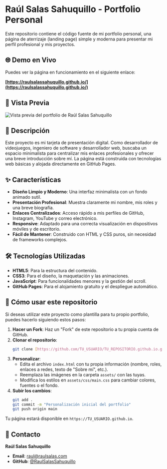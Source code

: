 # Raúl Salas Sahuquillo - Portfolio Personal

Este repositorio contiene el código fuente de mi portfolio personal, una página de aterrizaje (landing page) simple y moderna para presentar mi perfil profesional y mis proyectos.

## 🌐 Demo en Vivo

Puedes ver la página en funcionamiento en el siguiente enlace:

**[https://raulsalassahuquillo.github.io/](https://raulsalassahuquillo.github.io/)**

## 📸 Vista Previa

![Vista previa del portfolio de Raúl Salas Sahuquillo](https://i.imgur.com/TDAElw3.png)

## 📄 Descripción

Este proyecto es mi tarjeta de presentación digital. Como desarrollador de videojuegos, ingeniero de software y desarrollador web, buscaba un espacio minimalista para centralizar mis enlaces profesionales y ofrecer una breve introducción sobre mí. La página está construida con tecnologías web básicas y alojada directamente en GitHub Pages.

## ✨ Características

* **Diseño Limpio y Moderno**: Una interfaz minimalista con un fondo animado sutil.
* **Presentación Profesional**: Muestra claramente mi nombre, mis roles y una breve biografía.
* **Enlaces Centralizados**: Acceso rápido a mis perfiles de GitHub, Instagram, YouTube y correo electrónico.
* **Responsive**: Adaptado para una correcta visualización en dispositivos móviles y de escritorio.
* **Fácil de Mantener**: Construido con HTML y CSS puros, sin necesidad de frameworks complejos.

## 🛠️ Tecnologías Utilizadas

* **HTML5**: Para la estructura del contenido.
* **CSS3**: Para el diseño, la maquetación y las animaciones.
* **JavaScript**: Para funcionalidades menores y la gestión del scroll.
* **GitHub Pages**: Para el alojamiento gratuito y el despliegue automático.

## 🚀 Cómo usar este repositorio

Si deseas utilizar este proyecto como plantilla para tu propio portfolio, puedes hacerlo siguiendo estos pasos:

1.  **Hacer un Fork**: Haz un "Fork" de este repositorio a tu propia cuenta de GitHub.
2.  **Clonar el repositorio**:
    ```bash
    git clone [https://github.com/TU_USUARIO/TU_REPOSITORIO.github.io.git](https://github.com/TU_USUARIO/TU_REPOSITORIO.github.io.git)
    ```
3.  **Personalizar**:
    * Edita el archivo `index.html` con tu propia información (nombre, roles, enlaces a redes, texto de "Sobre mí", etc.).
    * Reemplaza las imágenes en la carpeta `assets/` con las tuyas.
    * Modifica los estilos en `assets/css/main.css` para cambiar colores, fuentes o el fondo.
4.  **Subir los cambios**:
    ```bash
    git add .
    git commit -m "Personalización inicial del portfolio"
    git push origin main
    ```
Tu página estará disponible en `https://TU_USUARIO.github.io`.

## 📧 Contacto

**Raúl Salas Sahuquillo**

* **Email**: [raul@raulsalas.com](mailto:raul@raulsalas.com)
* **GitHub**: [@RaulSalasSahuquillo](https://github.com/RaulSalasSahuquillo)
